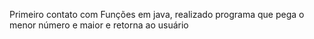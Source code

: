 Primeiro contato com Funções em java, realizado programa que pega o menor número e maior e retorna ao usuário
